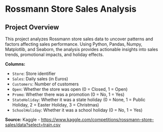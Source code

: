 # Rossmann Store Sales Analysis

## Project Overview
This project analyzes Rossmann store sales data to uncover patterns and factors affecting sales performance. Using Python, Pandas, Numpy, Matplotlib, and Seaborn, the analysis provides actionable insights into sales trends, promotional impacts, and holiday effects.

**Columns:**
- `Store`: Store identifier
- `Sales`: Daily sales (in Euros)
- `Customers`: Number of customers
- `Open`: Whether the store was open (0 = Closed, 1 = Open)
- `Promo`: Whether there was a promotion (0 = No, 1 = Yes)
- `StateHoliday`: Whether it was a state holiday (0 = None, 1 = Public Holiday, 2 = Easter Holiday, 3 = Christmas)
- `SchoolHoliday`: Whether it was a school holiday (0 = No, 1 = Yes)

**Source:**
Kaggle - https://www.kaggle.com/competitions/rossmann-store-sales/data?select=train.csv
